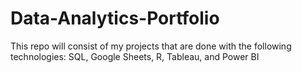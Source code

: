 # Data-Analytics-Portfolio
This repo will consist of my projects that are done with the following technologies: SQL, Google Sheets, R, Tableau, and Power BI
